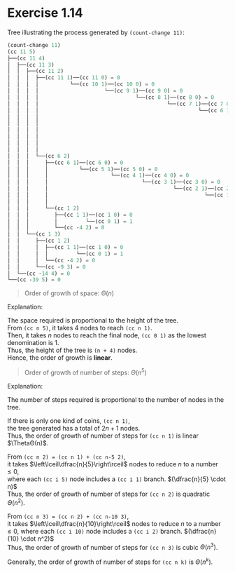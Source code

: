 # Exercise 1.14

Tree illustrating the process generated by `(count-change 11)`:

```scheme
(count-change 11)
(cc 11 5)
├──(cc 11 4)
│  ├──(cc 11 3)
│  │  ├──(cc 11 2)
│  │  │  ├──(cc 11 1)──(cc 11 0) = 0
│  │  │  │          └──(cc 10 1)──(cc 10 0) = 0
│  │  │  │                     └──(cc 9 1)──(cc 9 0) = 0
│  │  │  │                               └──(cc 8 1)──(cc 8 0) = 0
│  │  │  │                                         └──(cc 7 1)──(cc 7 0) = 0
│  │  │  │                                                   └──(cc 6 1)──(cc 6 0) = 0
│  │  │  │                                                             └──(cc 5 1)──(cc 5 0) = 0
│  │  │  │                                                                       └──(cc 4 1)──(cc 4 0) = 0
│  │  │  │                                                                                 └──(cc 3 1)──(cc 3 0) = 0
│  │  │  │                                                                                           └──(cc 2 1)──(cc 2 0) = 0
│  │  │  │                                                                                                     └──(cc 1 1)──(cc 1 0) = 0
│  │  │  │                                                                                                               └──(cc 0 1) = 1
│  │  │  └──(cc 6 2)
│  │  │     ├──(cc 6 1)──(cc 6 0) = 0
│  │  │     │          └──(cc 5 1)──(cc 5 0) = 0
│  │  │     │                    └──(cc 4 1)──(cc 4 0) = 0
│  │  │     │                              └──(cc 3 1)──(cc 3 0) = 0
│  │  │     │                                        └──(cc 2 1)──(cc 2 0) = 0
│  │  │     │                                                  └──(cc 1 1)──(cc 1 0) = 0
│  │  │     │                                                            └──(cc 0 1) = 1
│  │  │     └──(cc 1 2)
│  │  │        ├──(cc 1 1)──(cc 1 0) = 0
│  │  │        │         └──(cc 0 1) = 1
│  │  │        └──(cc -4 2) = 0
│  │  └──(cc 1 3)
│  │     ├──(cc 1 2)
│  │     │  ├──(cc 1 1)──(cc 1 0) = 0
│  │     │  │         └──(cc 0 1) = 1
│  │     │  └──(cc -4 2) = 0
│  │     └──(cc -9 3) = 0
│  └──(cc -14 4) = 0
└──(cc -39 5) = 0
```

> Order of growth of space: $\Theta(n)$

Explanation:

The space required is proportional to the height of the tree. \
From `(cc n 5)`, it takes 4 nodes to reach `(cc n 1)`. \
Then, it takes $n$ nodes to reach the final node, `(cc 0 1)` as the lowest denomination is 1. \
Thus, the height of the tree is `(n + 4)` nodes. \
Hence, the order of growth is **linear**.

> Order of growth of number of steps: $\Theta(n^5)$

Explanation:

The number of steps required is proportional to the number of nodes in the tree.

If there is only one kind of coins, `(cc n 1)`, \
the tree generated has a total of $2n + 1$ nodes. \
Thus, the order of growth of number of steps for `(cc n 1)` is linear $\ThetaΘ(n)$.

From `(cc n 2) = (cc n 1) + (cc n-5 2)`, \
it takes $\left\lceil\dfrac{n}{5}\right\rceil$ nodes to reduce $n$ to a number $≤ 0$, \
where each `(cc i 5)` node includes a `(cc i 1)` branch. $(\dfrac{n}{5} \cdot n)$ \
Thus, the order of growth of number of steps for `(cc n 2)` is quadratic $\Theta(n^2)$.

From `(cc n 3) = (cc n 2) + (cc n-10 3)`, \
it takes $\left\lceil\dfrac{n}{10}\right\rceil$ nodes to reduce $n$ to a number $≤ 0$,
where each `(cc i 10)` node includes a `(cc i 2)` branch. $(\dfrac{n}{10} \cdot n^2)$ \
Thus, the order of growth of number of steps for `(cc n 3)` is cubic $\Theta(n^3)$.

Generally, the order of growth of number of steps for `(cc n k)` is $\Theta(n^k)$.
